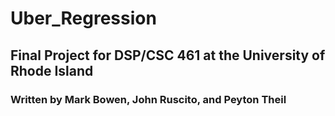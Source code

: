 # Uber_Regression
## Final Project for DSP/CSC 461 at the University of Rhode Island
### Written by Mark Bowen, John Ruscito, and Peyton Theil
